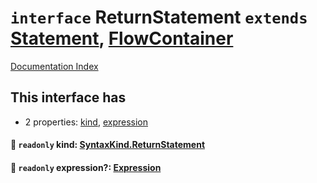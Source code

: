 # `interface` ReturnStatement `extends` [Statement](../private.interface.Statement/README.md), [FlowContainer](../private.interface.FlowContainer/README.md)

[Documentation Index](../README.md)

## This interface has

- 2 properties:
[kind](#-readonly-kind-syntaxkindreturnstatement),
[expression](#-readonly-expression-expression)


#### 📄 `readonly` kind: [SyntaxKind.ReturnStatement](../private.enum.SyntaxKind/README.md#returnstatement--253)



#### 📄 `readonly` expression?: [Expression](../private.interface.Expression/README.md)



